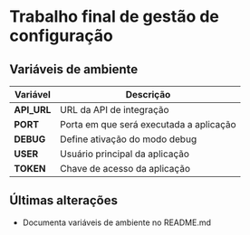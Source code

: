 # Trabalho final de gestão de configuração

## Variáveis de ambiente

| Variável | Descrição |
| - | - |
| **API_URL** | URL da API de integração |
| **PORT** | Porta em que será executada a aplicação |
| **DEBUG** | Define ativação do modo debug |
| **USER** | Usuário principal da aplicação |
| **TOKEN** | Chave de acesso da aplicação |

## Últimas alterações

- Documenta variáveis de ambiente no README.md
